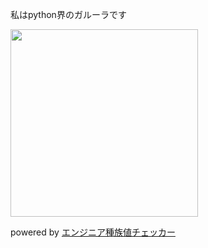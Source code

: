 


<p align="left">
    <div>
              <p>私はpython界のガルーラです</p>
              <a href="https://github.com/najah7/pokemon-stats-checker" target="_blank">
                <img src="https://graph-bucket-sugiyama.s3.ap-northeast-1.amazonaws.com/na2kera/graph.png" width="300px" />
              </a>
              <p>powered by <a href="https://github.com/najah7/pokemon-stats-checker">エンジニア種族値チェッカー</a></p>
            </div>
</p>



